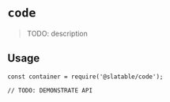 # `code`

  > TODO: description
  
  ## Usage
  
  ```
  const container = require('@slatable/code');
  
  // TODO: DEMONSTRATE API
  ```